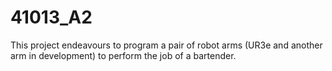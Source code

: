 # 41013_A2
This project endeavours to program a pair of robot arms (UR3e and another arm in development) to perform the job of a bartender.
